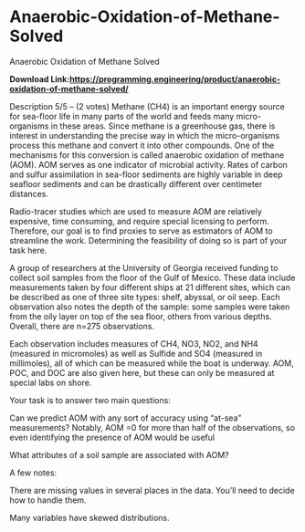 # Anaerobic-Oxidation-of-Methane-Solved
Anaerobic Oxidation of Methane Solved


**Download Link:https://programming.engineering/product/anaerobic-oxidation-of-methane-solved/**



Description
5/5 – (2 votes)
Methane (CH4) is an important energy source for sea-floor life in many parts of the world and feeds many micro-organisms in these areas. Since methane is a greenhouse gas, there is interest in understanding the precise way in which the micro-organisms process this methane and convert it into other compounds. One of the mechanisms for this conversion is called anaerobic oxidation of methane (AOM). AOM serves as one indicator of microbial activity. Rates of carbon and sulfur assimilation in sea-floor sediments are highly variable in deep seafloor sediments and can be drastically different over centimeter distances.

Radio-tracer studies which are used to measure AOM are relatively expensive, time consuming, and require special licensing to perform. Therefore, our goal is to find proxies to serve as estimators of AOM to streamline the work. Determining the feasibility of doing so is part of your task here.

A group of researchers at the University of Georgia received funding to collect soil samples from the floor of the Gulf of Mexico. These data include measurements taken by four different ships at 21 different sites, which can be described as one of three site types: shelf, abyssal, or oil seep. Each observation also notes the depth of the sample: some samples were taken from the oily layer on top of the sea floor, others from various depths. Overall, there are n=275 observations.

Each observation includes measures of CH4, NO3, NO2, and NH4 (measured in micromoles) as well as Sulfide and SO4 (measured in millimoles), all of which can be measured while the boat is underway. AOM, POC, and DOC are also given here, but these can only be measured at special labs on shore.

Your task is to answer two main questions:

Can we predict AOM with any sort of accuracy using “at-sea” measurements? Notably, AOM =0 for more than half of the observations, so even identifying the presence of AOM would be useful

What attributes of a soil sample are associated with AOM?

A few notes:

There are missing values in several places in the data. You’ll need to decide how to handle them.

Many variables have skewed distributions.
